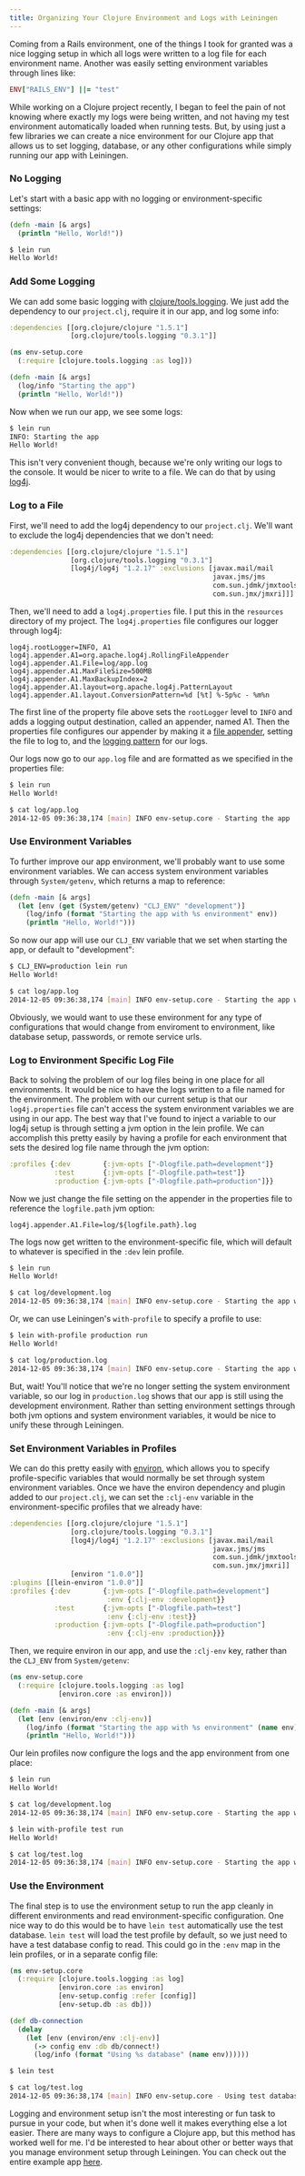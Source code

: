 ```yaml
---
title: Organizing Your Clojure Environment and Logs with Leiningen
---
```


Coming from a Rails environment, one of the things I took for granted was a nice logging setup in which
all logs were written to a log file for each environment name. Another was easily setting environment variables
through lines like:

```ruby
ENV["RAILS_ENV"] ||= "test"
```

While working on a Clojure project recently, I began to feel
the pain of not knowing where exactly my logs were being written, and not having my test environment automatically loaded
when running tests. But, by using just a few libraries we can create a nice environment for our
Clojure app that allows us to set logging, database, or any other configurations while simply running our app with Leiningen.

### No Logging

Let's start with a basic app with no logging or environment-specific settings:

```clj
(defn -main [& args]
  (println "Hello, World!"))
```

```bash
$ lein run
Hello World!
```

### Add Some Logging

We can add some basic logging with [clojure/tools.logging](https://github.com/clojure/tools.logging). We just add the
dependency to our ```project.clj```, require it in our app, and log some info:

```clj
:dependencies [[org.clojure/clojure "1.5.1"]
               [org.clojure/tools.logging "0.3.1"]]
```

```clj
(ns env-setup.core
  (:require [clojure.tools.logging :as log]))

(defn -main [& args]
  (log/info "Starting the app")
  (println "Hello, World!"))
```

Now when we run our app, we see some logs:

```bash
$ lein run
INFO: Starting the app
Hello World!
```

This isn't very convenient though, because we're only writing our logs to the console. It would be nicer to write to a file.
We can do that by using [log4j](http://logging.apache.org/log4j/1.2/).

### Log to a File

First, we'll need to add the log4j dependency to our ```project.clj```. We'll want to exclude the log4j dependencies that
we don't need:

```clj
:dependencies [[org.clojure/clojure "1.5.1"]
               [org.clojure/tools.logging "0.3.1"]
               [log4j/log4j "1.2.17" :exclusions [javax.mail/mail
                                                  javax.jms/jms
                                                  com.sun.jdmk/jmxtools
                                                  com.sun.jmx/jmxri]]]
```

Then, we'll need to add a ```log4j.properties``` file. I put this in the ```resources``` directory of my project.
The ```log4j.properties``` file configures our logger through log4j:

```
log4j.rootLogger=INFO, A1
log4j.appender.A1=org.apache.log4j.RollingFileAppender
log4j.appender.A1.File=log/app.log
log4j.appender.A1.MaxFileSize=500MB
log4j.appender.A1.MaxBackupIndex=2
log4j.appender.A1.layout=org.apache.log4j.PatternLayout
log4j.appender.A1.layout.ConversionPattern=%d [%t] %-5p%c - %m%n
```

The first line of the property file above sets the ```rootLogger``` level to ```INFO``` and adds a logging
output destination, called an appender, named A1. Then the properties file configures our appender by making
it a [file appender](https://logging.apache.org/log4j/1.2/apidocs/org/apache/log4j/RollingFileAppender.html),
setting the file to log to, and the [logging pattern](http://logging.apache.org/log4j/1.2/apidocs/org/apache/log4j/PatternLayout.html)
for our logs.

Our logs now go to our ```app.log``` file and are formatted as we specified in the properties file:

```bash
$ lein run
Hello World!
```

```bash
$ cat log/app.log
2014-12-05 09:36:38,174 [main] INFO env-setup.core - Starting the app
```

### Use Environment Variables

To further improve our app environment, we'll probably want to use some environment variables. We can access
system environment variables through ```System/getenv```, which returns a map to reference:

```clj
(defn -main [& args]
  (let [env (get (System/getenv) "CLJ_ENV" "development")]
    (log/info (format "Starting the app with %s environment" env))
    (println "Hello, World!")))
```

So now our app will use our ```CLJ_ENV``` variable that we set when starting the app, or default to "development":

```bash
$ CLJ_ENV=production lein run
Hello World!
```

```bash
$ cat log/app.log
2014-12-05 09:36:38,174 [main] INFO env-setup.core - Starting the app with production environment
```

Obviously, we would want to use these environment for any type of configurations that would change from enviroment to
environment, like database setup, passwords, or remote service urls.

### Log to Environment Specific Log File

Back to solving the problem of our log files being in one place for all environments. It would be nice to have the logs
written to a file named for the environment. The problem with our current setup is that our ```log4j.properties``` file
can't access the system environment variables we are using in our app. The best way that I've found to inject
a variable to our log4j setup is through setting a jvm option in the lein profile. We can accomplish this pretty
easily by having a profile for each environment that sets the desired log file name through the jvm option:

```clj
:profiles {:dev        {:jvm-opts ["-Dlogfile.path=development"]}
           :test       {:jvm-opts ["-Dlogfile.path=test"]}
           :production {:jvm-opts ["-Dlogfile.path=production"]}}
```

Now we just change the file setting on the appender in the properties file to reference the ```logfile.path``` jvm option:

```
log4j.appender.A1.File=log/${logfile.path}.log
```

The logs now get written to the environment-specific file, which will default to whatever is specified in the ```:dev``` lein
profile.

```bash
$ lein run
Hello World!
```

```bash
$ cat log/development.log
2014-12-05 09:36:38,174 [main] INFO env-setup.core - Starting the app with development environment
```

Or, we can use Leiningen's ```with-profile``` to specify a profile to use:

```bash
$ lein with-profile production run
Hello World!
```

```bash
$ cat log/production.log
2014-12-05 09:36:38,174 [main] INFO env-setup.core - Starting the app with development environment
```

But, wait! You'll notice that we're no longer setting the system environment variable, so our log
in ```production.log``` shows that our app is still using the development environment. Rather than setting
environment settings through both jvm options and system environment variables, it would be nice
to unify these through Leiningen.

### Set Environment Variables in Profiles

We can do this pretty easily with [environ](https://github.com/weavejester/environ), which allows you to specify profile-specific
variables that would normally be set through system environment variables. Once we have the environ
dependency and plugin added to our ```project.clj```, we can set the ```:clj-env``` variable
in the environment-specific profiles that we already have:

```clj
:dependencies [[org.clojure/clojure "1.5.1"]
               [org.clojure/tools.logging "0.3.1"]
               [log4j/log4j "1.2.17" :exclusions [javax.mail/mail
                                                  javax.jms/jms
                                                  com.sun.jdmk/jmxtools
                                                  com.sun.jmx/jmxri]]
               [environ "1.0.0"]]
:plugins [[lein-environ "1.0.0"]]
:profiles {:dev        {:jvm-opts ["-Dlogfile.path=development"]
                        :env {:clj-env :development}}
           :test       {:jvm-opts ["-Dlogfile.path=test"]
                        :env {:clj-env :test}}
           :production {:jvm-opts ["-Dlogfile.path=production"]
                        :env {:clj-env :production}}}
```

Then, we require environ in our app, and use the ```:clj-env``` key, rather than the ```CLJ_ENV``` from ```System/getenv```:

```clj
(ns env-setup.core
  (:require [clojure.tools.logging :as log]
            [environ.core :as environ]))

(defn -main [& args]
  (let [env (environ/env :clj-env)]
    (log/info (format "Starting the app with %s environment" (name env)))
    (println "Hello, World!")))
```

Our lein profiles now configure the logs and the app environment from one place:

```bash
$ lein run
Hello World!
```

```bash
$ cat log/development.log
2014-12-05 09:36:38,174 [main] INFO env-setup.core - Starting the app with development environment
```

```bash
$ lein with-profile test run
Hello World!
```

```bash
$ cat log/test.log
2014-12-05 09:36:38,174 [main] INFO env-setup.core - Starting the app with test environment
```

### Use the Environment

The final step is to use the environment setup to run the app cleanly in different environments
and read environment-specific configuration. One nice way to do this would be to have ```lein test```
automatically use the test database. ```lein test``` will load the test profile by default, so we
just need to have a test database config to read. This could go in the ```:env``` map in the
lein profiles, or in a separate config file:

```clj
(ns env-setup.core
  (:require [clojure.tools.logging :as log]
            [environ.core :as environ]
            [env-setup.config :refer [config]]
            [env-setup.db :as db]))

(def db-connection
  (delay
    (let [env (environ/env :clj-env)]
      (-> config env :db db/connect!)
      (log/info (format "Using %s database" (name env))))))
```

```bash
$ lein test
```

```bash
$ cat log/test.log
2014-12-05 09:36:38,174 [main] INFO env-setup.core - Using test database
```

Logging and environment setup isn't the most interesting or fun task to pursue in your code,
but when it's done well it makes everything else a lot easier. There are many ways to configure
a Clojure app, but this method has worked well for me. I'd be interested to hear about other
or better ways that you manage environment setup through Leiningen. You can check out the entire
example app [here](https://github.com/kevinbuch/clj-environment).
